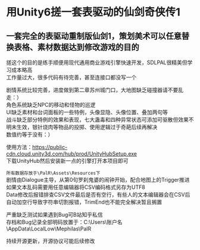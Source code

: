 用Unity6搓一套表驱动的仙剑奇侠传1
=
一套完全的表驱动重制版仙剑1，策划美术可以任意替换表格、素材数据达到修改游戏的目的
-
搓这个的目的是练手顺便用现代通用商业游戏引擎快速开发，SDLPAL很精美但学习成本略高  
工作量过大，很多代码有待完善，甚至连接口都没写一个  
  
剧情系统比较完善，进度做到第二章苏州城门口，大地图缺乏碰撞器请不要乱走：）  
角色系统缺乏NPC的移动和怪物的巡逻  
UI缺乏素材和台词面板的一些特例，头像显隐、头像位置、叠加两句等  
战斗缺乏部分特例的效果和表现，七大蛊毒和四种异常状态可添加可驱散但效果不明未生效，银针烧肉等物品的投掷、使用逻辑过于奇葩后续再解决  
数值约等于没有：）  
  
使用方法：https://public-cdn.cloud.unity3d.com/hub/prod/UnityHubSetup.exe  
下载UnityHub然后安装新一点的引擎打开本项目即可  

`所有数据存放于\PalR\Assets\Resources下`  
剧情由Dialogue主导，从第0句罗刹鬼婆的闹钟开始，配合地图上的Trigger推进  
如果文本乱码需要用任意编辑器将CSV编码格式另存为UTF8  
Data修改后报错排查CSV文件最后是否有空行，有些人的文本编辑器会在CSV后自动加空行导致字符串切割报错，TrimEnd也不能完全解决暂且搁置

严重缺乏测试如果遇到Bug可B站知乎私信  
存档和Bug记录全部明码放置于：C:\Users\账户名\AppData\LocalLow\Mephilas\PalR  
  
持续开源更新，开源协议可能后续修改
